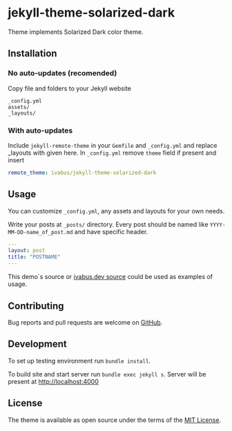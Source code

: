 # jekyll-theme-solarized-dark

Theme implements Solarized Dark color theme.

## Installation

### No auto-updates (recomended)

Copy file and folders to your Jekyll website
```
_config.yml
assets/
_layouts/
```

### With auto-updates

Include `jekyll-remote-theme` in your `Gemfile` and `_config.yml` and replace _layouts with given here. In `_config.yml` remove `theme` field if present and insert

```yml
remote_theme: ivabus/jekyll-theme-solarized-dark
```

## Usage

You can customize `_config.yml`, any assets and layouts for your own needs.

Write your posts at `_posts/` directory. Every post should be named like `YYYY-MM-DD-name_of_post.md` and have specific header.

```yml
---
layout: post
title: "POSTNAME"
---
```

This demo`s source or [ivabus.dev source](https://github.com/ivabus/ivabus-website) could be used as examples of usage.

## Contributing

Bug reports and pull requests are welcome on [GitHub](https://github.com/ivabus/jekyll-theme-solarized-dark).

## Development

To set up testing environment run `bundle install`.

To build site and start server run `bundle exec jekyll s`. Server will be present at [http://localhost:4000](http://localhost:4000)

## License

The theme is available as open source under the terms of the [MIT License](https://opensource.org/licenses/MIT).

